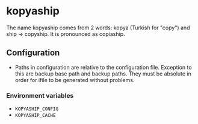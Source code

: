 # kopyaship

The name kopyaship comes from 2 words: kopya (Turkish for "copy") and ship -> copyship. It is pronounced as copiaship.

## Configuration

- Paths in configuration are relative to the configuration file. Exception to this are backup base path and backup paths. They must be absolute in order for ifile to be generated without problems.

### Environment variables

- `KOPYASHIP_CONFIG`
- `KOPYASHIP_CACHE`
